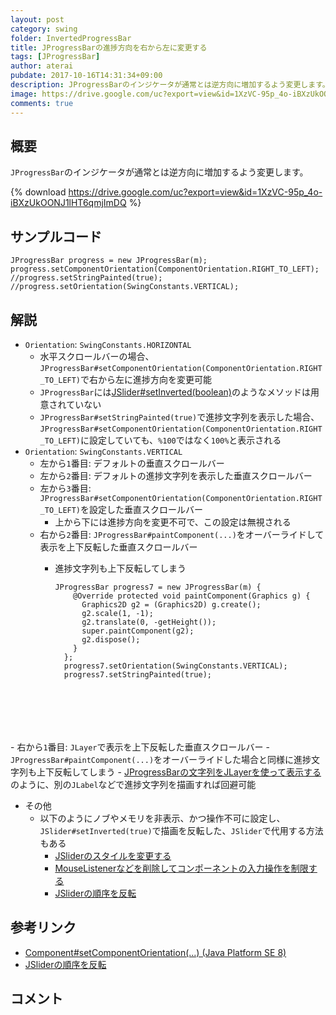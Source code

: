 ```yaml
---
layout: post
category: swing
folder: InvertedProgressBar
title: JProgressBarの進捗方向を右から左に変更する
tags: [JProgressBar]
author: aterai
pubdate: 2017-10-16T14:31:34+09:00
description: JProgressBarのインジケータが通常とは逆方向に増加するよう変更します。
image: https://drive.google.com/uc?export=view&id=1XzVC-95p_4o-iBXzUkOONJ1lHT6qmjImDQ
comments: true
---
```

## 概要
`JProgressBar`のインジケータが通常とは逆方向に増加するよう変更します。

{% download https://drive.google.com/uc?export=view&id=1XzVC-95p_4o-iBXzUkOONJ1lHT6qmjImDQ %}

## サンプルコード
<pre class="prettyprint"><code>JProgressBar progress = new JProgressBar(m);
progress.setComponentOrientation(ComponentOrientation.RIGHT_TO_LEFT);
//progress.setStringPainted(true);
//progress.setOrientation(SwingConstants.VERTICAL);
</code></pre>

## 解説
- `Orientation`: `SwingConstants.HORIZONTAL`
    - 水平スクロールバーの場合、`JProgressBar#setComponentOrientation(ComponentOrientation.RIGHT_TO_LEFT)`で右から左に進捗方向を変更可能
    - `JProgressBar`には[JSlider#setInverted(boolean)](https://docs.oracle.com/javase/jp/8/docs/api/javax/swing/JSlider.html#setInverted-boolean-)のようなメソッドは用意されていない
    - `JProgressBar#setStringPainted(true)`で進捗文字列を表示した場合、`JProgressBar#setComponentOrientation(ComponentOrientation.RIGHT_TO_LEFT)`に設定していても、`%100`ではなく`100%`と表示される
- `Orientation`: `SwingConstants.VERTICAL`
    - 左から`1`番目: デフォルトの垂直スクロールバー
    - 左から`2`番目: デフォルトの進捗文字列を表示した垂直スクロールバー
    - 左から`3`番目: `JProgressBar#setComponentOrientation(ComponentOrientation.RIGHT_TO_LEFT)`を設定した垂直スクロールバー
        - 上から下には進捗方向を変更不可で、この設定は無視される
    - 右から`2`番目: `JProgressBar#paintComponent(...)`をオーバーライドして表示を上下反転した垂直スクロールバー
        - 進捗文字列も上下反転してしまう
            
            <pre class="prettyprint"><code>JProgressBar progress7 = new JProgressBar(m) {
              @Override protected void paintComponent(Graphics g) {
                Graphics2D g2 = (Graphics2D) g.create();
                g2.scale(1, -1);
                g2.translate(0, -getHeight());
                super.paintComponent(g2);
                g2.dispose();
              }
            };
            progress7.setOrientation(SwingConstants.VERTICAL);
            progress7.setStringPainted(true);
</code></pre>
    - 右から`1`番目: `JLayer`で表示を上下反転した垂直スクロールバー
        - `JProgressBar#paintComponent(...)`をオーバーライドした場合と同様に進捗文字列も上下反転してしまう
        - [JProgressBarの文字列をJLayerを使って表示する](http://ateraimemo.com/Swing/ProgressStringLayer.html)のように、別の`JLabel`などで進捗文字列を描画すれば回避可能
- その他
    - 以下のようにノブやメモリを非表示、かつ操作不可に設定し、`JSlider#setInverted(true)`で描画を反転した、`JSlider`で代用する方法もある
        - [JSliderのスタイルを変更する](http://ateraimemo.com/Swing/GradientTrackSlider.html)
        - [MouseListenerなどを削除してコンポーネントの入力操作を制限する](http://ateraimemo.com/Swing/UninstallListeners.html)
        - [JSliderの順序を反転](http://ateraimemo.com/Swing/InvertedSlider.html)

<!-- dummy comment line for breaking list -->

## 参考リンク
- [Component#setComponentOrientation(...) (Java Platform SE 8)](https://docs.oracle.com/javase/jp/8/docs/api/java/awt/Component.html#setComponentOrientation-java.awt.ComponentOrientation-)
- [JSliderの順序を反転](http://ateraimemo.com/Swing/InvertedSlider.html)

<!-- dummy comment line for breaking list -->

## コメント
